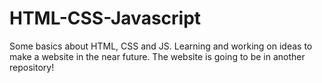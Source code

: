 # HTML-CSS-Javascript
Some basics about HTML, CSS and JS. Learning and working on ideas to make a website in the near future. The website is going to be in another repository!
